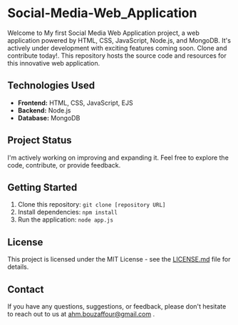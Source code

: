 
# Social-Media-Web_Application

Welcome to My first Social Media Web Application project, a web application powered by HTML, CSS, JavaScript, Node.js, and MongoDB. It's actively under development with exciting features coming soon. Clone and contribute today!. This repository hosts the source code and resources for this innovative web application.


## Technologies Used
- **Frontend:** HTML, CSS, JavaScript, EJS
- **Backend:** Node.js
- **Database:** MongoDB

## Project Status
I'm actively working on improving and expanding it. Feel free to explore the code, contribute, or provide feedback.

## Getting Started
1. Clone this repository: `git clone [repository URL]`
2. Install dependencies: `npm install`
3. Run the application: `node app.js`

## License
This project is licensed under the MIT License - see the [LICENSE.md](LICENSE.md) file for details.

## Contact
If you have any questions, suggestions, or feedback, please don't hesitate to reach out to us at ahm.bouzaffour@gmail.com .
